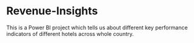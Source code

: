 # Revenue-Insights
This is a Power BI project which tells us about different key performance indicators of different hotels across whole country.
